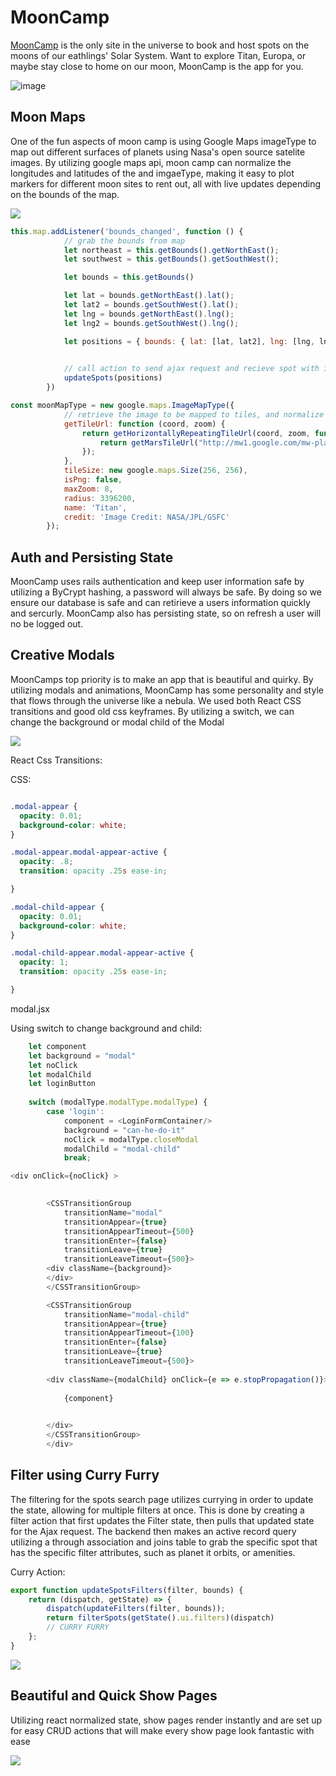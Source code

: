 # MoonCamp

[MoonCamp](https://mooncamp.herokuapp.com/#/ "MoonCamp Homepage") is the only site in the universe to book and host spots on the moons of our eathlings' Solar System. Want to explore Titan, Europa, or maybe stay close to home on our moon, MoonCamp is the app for you.




![image](https://user-images.githubusercontent.com/67881422/94927800-c44b4100-0490-11eb-9e7f-177eaa5ddad8.png)




## Moon Maps

One of the fun aspects of moon camp is using Google Maps imageType to map out different surfaces of planets using Nasa's open source satelite images. By utilizing google maps api, moon camp can normalize the longitudes and latitudes of the and imgaeType, making it easy to plot markers for different moon sites to rent out, all with live updates depending on the bounds of the map.


![](map_update.gif)


```javascript
this.map.addListener('bounds_changed', function () {
            // grab the bounds from map
            let northeast = this.getBounds().getNorthEast();
            let southwest = this.getBounds().getSouthWest();

            let bounds = this.getBounds()

            let lat = bounds.getNorthEast().lat();
            let lat2 = bounds.getSouthWest().lat();
            let lng = bounds.getNorthEast().lng();
            let lng2 = bounds.getSouthWest().lng();

            let positions = { bounds: { lat: [lat, lat2], lng: [lng, lng2] } }

            
            // call action to send ajax request and recieve spot with in the bounds
            updateSpots(positions)
        })


```


```javascript
const moonMapType = new google.maps.ImageMapType({
            // retrieve the image to be mapped to tiles, and normalize the cordinates
            getTileUrl: function (coord, zoom) {
                return getHorizontallyRepeatingTileUrl(coord, zoom, function (coord, zoom) {
                    return getMarsTileUrl("http://mw1.google.com/mw-planetary/mars/elevation/", coord, zoom);
                });
            },
            tileSize: new google.maps.Size(256, 256),
            isPng: false,
            maxZoom: 8,
            radius: 3396200,
            name: 'Titan',
            credit: 'Image Credit: NASA/JPL/GSFC'
        });
```


## Auth and Persisting State

MoonCamp uses rails authentication and keep user information safe by utilizing a ByCrypt hashing, a password will always be safe. By doing so we ensure our database is safe and can retirieve a users information quickly and sercurly. MoonCamp also has persisting state, so on refresh a user will no be logged out.


## Creative Modals

MoonCamps top priority is to make an app that is beautiful and quirky. By utilizing modals and animations, MoonCamp has some personality and style that flows through the universe like a nebula. We used both React CSS transitions and good old css keyframes. By utilizing a switch, we can change the background or modal child of the Modal


![](modal.gif)


React Css Transitions:

CSS:

```css

.modal-appear {
  opacity: 0.01;
  background-color: white;
}

.modal-appear.modal-appear-active {
  opacity: .8;
  transition: opacity .25s ease-in;

}

.modal-child-appear {
  opacity: 0.01;
  background-color: white;
}

.modal-child-appear.modal-appear-active {
  opacity: 1;
  transition: opacity .25s ease-in;

}
```


modal.jsx

Using switch to change background and child:
```javascript
    let component
    let background = "modal"
    let noClick
    let modalChild
    let loginButton
   
    switch (modalType.modalType.modalType) {
        case 'login':
            component = <LoginFormContainer/>
            background = "can-he-do-it"
            noClick = modalType.closeModal
            modalChild = "modal-child"
            break;
```

```javascript
<div onClick={noClick} >

        
        <CSSTransitionGroup
            transitionName="modal"
            transitionAppear={true}
            transitionAppearTimeout={500}
            transitionEnter={false}
            transitionLeave={true}
            transitionLeaveTimeout={500}>
        <div className={background}>
        </div>
        </CSSTransitionGroup>

        <CSSTransitionGroup
            transitionName="modal-child"
            transitionAppear={true}
            transitionAppearTimeout={100}
            transitionEnter={false}
            transitionLeave={true}
            transitionLeaveTimeout={500}>
        
        <div className={modalChild} onClick={e => e.stopPropagation()}>
            
            {component}

            
        </div>
        </CSSTransitionGroup>
        </div>

```


## Filter using Curry Furry

The filtering for the spots search page utilizes currying in order to update the state, allowing for multiple filters at once. This is done by creating a filter action that first updates the Filter state, then pulls that updated state for the Ajax request. The backend then makes an active record query utilizing a through association and joins table to grab the specific spot that has the specific filter attributes, such as planet it orbits, or amenities.


Curry Action:
```javascript
export function updateSpotsFilters(filter, bounds) {
    return (dispatch, getState) => {
        dispatch(updateFilters(filter, bounds));
        return filterSpots(getState().ui.filters)(dispatch)
        // CURRY FURRY
    };
}

```


![](filters.gif)


## Beautiful and Quick Show Pages

Utilizing react normalized state, show pages render instantly and are set up for easy CRUD actions that will make every show page look fantastic with ease

![](mooncamp.gif)

